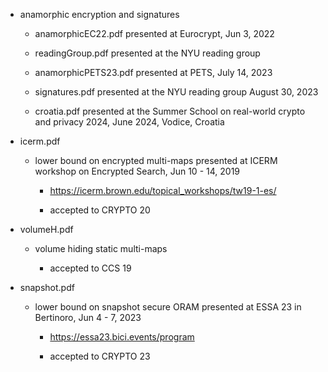 * anamorphic encryption and signatures
    * anamorphicEC22.pdf
    presented at Eurocrypt, Jun 3, 2022
    
    * readingGroup.pdf 
        presented at the NYU reading group

    * anamorphicPETS23.pdf
    presented at PETS, July 14, 2023

    * signatures.pdf
        presented at the NYU reading group
        August 30, 2023

    * croatia.pdf
        presented at the Summer School on real-world crypto and privacy 2024, June 2024, Vodice, Croatia


* icerm.pdf
    * lower bound on encrypted multi-maps
    presented at  ICERM workshop on Encrypted Search, Jun 10 - 14, 2019

        * https://icerm.brown.edu/topical_workshops/tw19-1-es/

        * accepted to CRYPTO 20

* volumeH.pdf
    * volume hiding static multi-maps

        * accepted to CCS 19


* snapshot.pdf
    * lower bound on snapshot secure ORAM
       presented at ESSA 23 in Bertinoro, Jun 4 - 7, 2023

        * https://essa23.bici.events/program

        * accepted to CRYPTO 23
